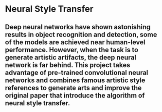 # Neural Style Transfer
## Deep neural networks have shown astonishing results in object recognition and detection, some of the models are achieved near human-level performance. However, when the task is to generate artistic artifacts, the deep neural network is far behind. This project takes advantage of pre-trained convolutional neural networks and combines famous artistic style references to generate arts and improve the original paper that introduce the algorithm of neural style transfer.
